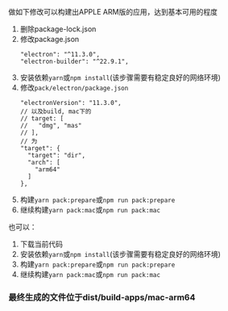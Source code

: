 做如下修改可以构建出APPLE ARM版的应用，达到基本可用的程度
1. 删除package-lock.json
2. 修改package.json
   ```
   "electron": "^11.3.0",
   "electron-builder": "^22.9.1",
   ```
3. 安装依赖`yarn`或`npm install`(该步骤需要有稳定良好的网络环境)
4. 修改`pack/electron/package.json`
   ```
   "electronVersion": "11.3.0",
   // 以及build, mac下的
   // target: [
   //   "dmg", "mas"
   // ],  
   // 为
   "target": {
     "target": "dir",
     "arch": [
       "arm64"
     ]
   },
   ```
5. 构建`yarn pack:prepare`或`npm run pack:prepare`
6. 继续构建`yarn pack:mac`或`npm run pack:mac`

也可以：
1. 下载当前代码
3. 安装依赖`yarn`或`npm install`(该步骤需要有稳定良好的网络环境)
5. 构建`yarn pack:prepare`或`npm run pack:prepare`
6. 继续构建`yarn pack:mac`或`npm run pack:mac`


### 最终生成的文件位于dist/build-apps/mac-arm64
